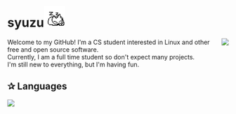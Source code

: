 

<h1>syuzu<img src="https://github.com/syuuzu/syuuzu/blob/main/assets/1091853954045972530.gif" width=48 height=48/></h1>
<img
  align="right"
  src="https://cdn.discordapp.com/emojis/1091854424953073885.webp?size=96&quality=lossless"
/>
<p>
  Welcome to my GitHub! I'm a CS student interested in Linux and other free and open source software.<br>
  Currently, I am a full time student so don't expect many projects.<br>
  I'm still new to everything, but I'm having fun.
</p>
<h2>✰ Languages</h2>
<img src="https://github-readme-stats.vercel.app/api/top-langs/?username=syuuzu&hide_title=true&card_width=360&langs_count=10&layout=compact&theme=dark">
